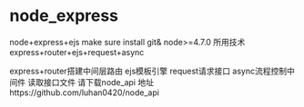 # node_express
node+express+ejs
make sure install git& node>=4.7.0
所用技术
express+router+ejs+request+async

express+router搭建中间层路由
ejs模板引擎
request请求接口
async流程控制中间件
读取接口文件 请下载node_api 地址https://github.com/luhan0420/node_api
